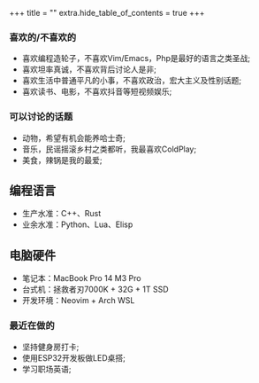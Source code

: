 +++
title = ""
extra.hide_table_of_contents = true
+++

### 喜欢的/不喜欢的
- 喜欢编程造轮子，不喜欢Vim/Emacs，Php是最好的语言之类圣战;
- 喜欢坦率真诚，不喜欢背后讨论人是非;
- 喜欢生活中普通平凡的小事，不喜欢政治，宏大主义及性别话题;
- 喜欢读书、电影，不喜欢抖音等短视频娱乐;

### 可以讨论的话题
- 动物，希望有机会能养哈士奇;
- 音乐，民谣摇滚乡村之类都听，我最喜欢ColdPlay;
- 美食，辣锅是我的最爱;


## 编程语言
- 生产水准：C++、Rust
- 业余水准：Python、Lua、Elisp

## 电脑硬件
- 笔记本：MacBook Pro 14 M3 Pro
- 台式机：拯救者刃7000K + 32G + 1T SSD
- 开发环境：Neovim + Arch WSL

### 最近在做的
- 坚持健身房打卡;
- 使用ESP32开发板做LED桌搭;
- 学习职场英语;